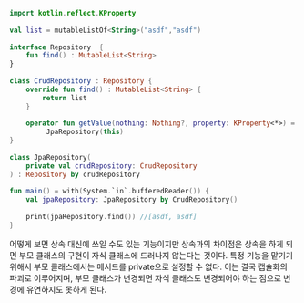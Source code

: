 ```Kotlin
import kotlin.reflect.KProperty  
  
val list = mutableListOf<String>("asdf","asdf")  
  
interface Repository  {  
    fun find() : MutableList<String>  
}  
  
class CrudRepository : Repository {  
    override fun find() : MutableList<String> {  
        return list  
    }  
  
    operator fun getValue(nothing: Nothing?, property: KProperty<*>) =  
         JpaRepository(this)  
}  
  
class JpaRepository(  
    private val crudRepository: CrudRepository  
) : Repository by crudRepository  
  
fun main() = with(System.`in`.bufferedReader()) {  
    val jpaRepository: JpaRepository by CrudRepository()  
  
    print(jpaRepository.find()) //[asdf, asdf]
}
```

어떻게 보면 상속 대신에 쓰일 수도 있는 기능이지만 상속과의 차이점은 상속을 하게 되면 부모 클래스의 구현이 자식 클래스에 드러나지 않는다는 것이다. 특정 기능을 맡기기 위해서 부모 클래스에서는 메서드를 private으로 설정할 수 없다. 이는 결국 캡슐화의 파괴로 이루어지며, 부모 클래스가 변경되면 자식 클래스도 변경되어야 하는 점으로 변경에 유연하지도 못하게 된다.